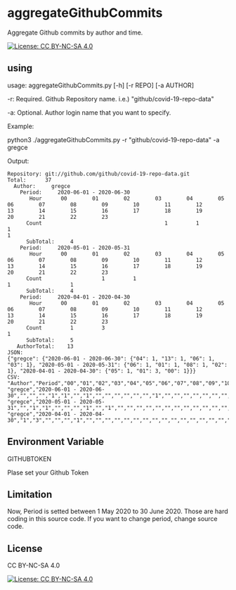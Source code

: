 # aggregateGithubCommits

Aggregate Github commits by author and time.

[![License: CC BY-NC-SA 4.0](https://img.shields.io/badge/License-CC%20BY--NC--SA%204.0-lightgrey.svg)](https://creativecommons.org/licenses/by-nc-sa/4.0/)

## using

usage: aggregateGithubCommits.py [-h] [-r REPO] [-a AUTHOR]

-r: Required. Github Repository name. i.e.) "github/covid-19-repo-data"

-a: Optional. Author login name that you want to specify.

Example:

python3 ./aggregateGithubCommits.py -r "github/covid-19-repo-data" -a gregce

Output:

```
Repository: git://github.com/github/covid-19-repo-data.git
Total:      37
  Author:     gregce
    Period:     2020-06-01 - 2020-06-30
       Hour      00        01        02        03        04        05        06        07        08        09        10        11        12        13        14        15        16        17        18        19        20        21        22        23
      Count                                       1         1                   1                                                                     1                                                                                     
      SubTotal:     4
    Period:     2020-05-01 - 2020-05-31
       Hour      00        01        02        03        04        05        06        07        08        09        10        11        12        13        14        15        16        17        18        19        20        21        22        23
      Count                   1         1                                       1                   1                                                                                                                                       
      SubTotal:     4
    Period:     2020-04-01 - 2020-04-30
       Hour      00        01        02        03        04        05        06        07        08        09        10        11        12        13        14        15        16        17        18        19        20        21        22        23
      Count         1         3                                       1                                                                                                                                                                     
      SubTotal:     5
   AuthorTotal:    13
JSON:
{"gregce": {"2020-06-01 - 2020-06-30": {"04": 1, "13": 1, "06": 1, "03": 1}, "2020-05-01 - 2020-05-31": {"06": 1, "01": 1, "08": 1, "02": 1}, "2020-04-01 - 2020-04-30": {"05": 1, "01": 3, "00": 1}}}
CSV:
"Author","Period","00","01","02","03","04","05","06","07","08","09","10","11","12","13","14","15","16","17","18","19","20","21","22","23"
"gregce","2020-06-01 - 2020-06-30","","","","1","1","","1","","","","","","","1","","","","","","","","","",""
"gregce","2020-05-01 - 2020-05-31","","1","1","","","","1","","1","","","","","","","","","","","","","","",""
"gregce","2020-04-01 - 2020-04-30","1","3","","","","1","","","","","","","","","","","","","","","","","",""
```

## Environment Variable

GITHUBTOKEN

Plase set your Github Token

## Limitation

Now, Period is setted between 1 May 2020 to 30 June 2020. Those are hard coding in this source code.
If you want to change period, change source code. 

## License

CC BY-NC-SA 4.0

[![License: CC BY-NC-SA 4.0](https://licensebuttons.net/l/by-nc-sa/4.0/88x31.png)](https://creativecommons.org/licenses/by-nc-sa/4.0/)
